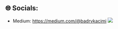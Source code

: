 ## 🌐 Socials:
  
- Medium: https://medium.com/@badrvkacimi
[![](https://visitcount.itsvg.in/api?id=badrkacimi&icon=0&color=9)](https://visitcount.itsvg.in)
